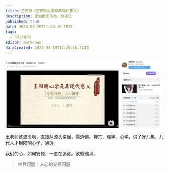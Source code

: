 ```yaml
---
title: 王德峰《王阳明心学及其现代意义》
description: 无为而无不为，做减法
published: true
date: 2023-04-20T11:20:16.157Z
tags:
  - R01/学习
editor: markdown
dateCreated: 2023-04-10T11:20:16.711Z
---
```


![](assets/wym.png)


王老师这波高啊，直接从源头讲起，儒道佛、禅宗、理学、心学，讲了好几集、几代人才到阳明心学，通透。

我们的心，如何安顿，一直在追逐。欲壑难填。
> 中哲问题：人心的安顿问题

